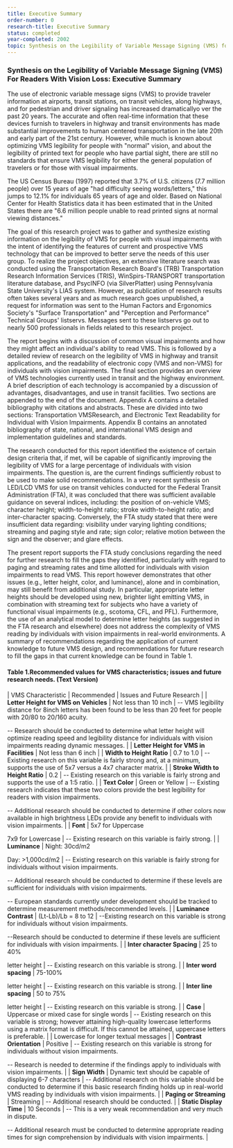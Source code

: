 ```yaml
---
title: Executive Summary
order-number: 0
research-title: Executive Summary
status: completed
year-completed: 2002
topic: Synthesis on the Legibility of Variable Message Signing (VMS) for Readers with Vision Loss
---
```


### Synthesis on the Legibility of Variable Message Signing (VMS) For Readers With Vision Loss: Executive Summary

The use of electronic variable message signs (VMS) to provide traveler information at airports, transit stations, on transit vehicles, along highways, and for pedestrian and driver signaling has increased dramaticallyo ver the past 20 years. The accurate and often real-time information that these devices furnish to travelers in highway and transit environments has made substantial improvements to human centered transportation in the late 20th and early part of the 21st century. However, while much is known about optimizing VMS legibility for people with "normal" vision, and about the legibility of printed text for people who have partial sight, there are still no standards that ensure VMS legibility for either the general population of travelers or for those with visual impairments.

The US Census Bureau (1997) reported that 3.7% of U.S. citizens (7.7 million people) over 15 years of age "had difficulty seeing words/letters," this jumps to 12.1% for individuals 65 years of age and older. Based on National Center for Health Statistics data it has been estimated that in the United States there are "6.6 million people unable to read printed signs at normal viewing distances."

The goal of this research project was to gather and synthesize existing information on the legibility of VMS for people with visual impairments with the intent of identifying the features of current and prospective VMS technology that can be improved to better serve the needs of this user group. To realize the project objectives, an extensive literature search was conducted using the Transportation Research Board's (TRB) Transportation Research Information Services (TRIS), WinSpirs-TRANSPORT transportation literature database, and PsycINFO (via SilverPlatter) using Pennsylvania State University's LIAS system. However, as publication of research results often takes several years and as much research goes unpublished, a request for information was sent to the Human Factors and Ergonomics Society's "Surface Transportation" and "Perception and Performance" Technical Groups' listservs. Messages sent to these listservs go out to nearly 500 professionals in fields related to this research project.

The report begins with a discussion of common visual impairments and how they might affect an individual's ability to read VMS. This is followed by a detailed review of research on the legibility of VMS in highway and transit applications, and the readability of electronic copy (VMS and non-VMS) for individuals with vision impairments. The final section provides an overview of VMS technologies currently used in transit and the highway environment. A brief description of each technology is accompanied by a discussion of advantages, disadvantages, and use in transit facilities. Two sections are appended to the end of the document. Appendix A contains a detailed bibliography with citations and abstracts. These are divided into two sections: Transportation VMSResearch, and Electronic Text Readability for Individual with Vision Impairments. Appendix B contains an annotated bibliography of state, national, and international VMS design and implementation guidelines and standards.

The research conducted for this report identified the existence of certain design criteria that, if met, will be capable of significantly improving the legibility of VMS for a large percentage of individuals with vision impairments. The question is, are the current findings sufficiently robust to be used to make solid recommendations. In a very recent synthesis on LED/LCD VMS for use on transit vehicles conducted for the Federal Transit Administration (FTA), it was concluded that there was sufficient available guidance on several indices, including: the position of on-vehicle VMS; character height; width-to-height ratio; stroke width-to-height ratio; and inter-character spacing. Conversely, the FTA study stated that there were insufficient data regarding: visibility under varying lighting conditions; streaming and paging style and rate; sign color; relative motion between the sign and the observer; and glare effects.

The present report supports the FTA study conclusions regarding the need for further research to fill the gaps they identified, particularly with regard to paging and streaming rates and time allotted for individuals with vision impairments to read VMS. This report however demonstrates that other issues (e.g., letter height, color, and luminance), alone and in combination, may still benefit from additional study. In particular, appropriate letter heights should be developed using new, brighter light emitting VMS, in combination with streaming text for subjects who have a variety of functional visual impairments (e.g., scotoma, CFL, and PFL). Furthermore, the use of an analytical model to determine letter heights (as suggested in the FTA research and elsewhere) does not address the complexity of VMS reading by individuals with vision impairments in real-world environments. A summary of recommendations regarding the application of current knowledge to future VMS design, and recommendations for future research to fill the gaps in that current knowledge can be found in Table 1.

#### Table 1.Recommended values for VMS characteristics; issues and future research needs. (Text Version)

| VMS Characteristic | Recommended | Issues and Future Research |
| **Letter Height for VMS on Vehicles** | Not less than 10 inch | -- VMS legibility distance for 8inch letters has been found to be less than 20 feet for people with 20/80 to 20/160 acuity.

-- Research should be conducted to determine what letter height will optimize reading speed and legibility distance for individuals with vision impairments reading dynamic messages. |
| **Letter Height for VMS in Facilities** | Not less than 6 inch |
| **Width to Height Ratio** | 0.7 to 1.0 | -- Existing research on this variable is fairly strong and, at a minimum, supports the use of 5x7 versus a 4x7 character matrix. |
| **Stroke Width to Height Ratio** | 0.2 | -- Existing research on this variable is fairly strong and supports the use of a 1:5 ratio. |
| **Text Color** | Green or Yellow | -- Existing research indicates that these two colors provide the best legibility for readers with vision impairments.

-- Additional research should be conducted to determine if other colors now available in high brightness LEDs provide any benefit to individuals with vision impairments. |
| **Font** | 5x7 for Uppercase

7x9 for Lowercase | -- Existing research on this variable is fairly strong. |
| **Luminance** | Night: 30cd/m2

Day: >1,000cd/m2 | -- Existing research on this variable is fairly strong for individuals without vision impairments.

-- Additional research should be conducted to determine if these levels are sufficient for individuals with vision impairments.

-- European standards currently under development should be tracked to determine measurement methods/recommended levels. |
| **Luminance Contrast** | (Lt-Lb)/Lb = 8 to 12 | --Existing research on this variable is strong for individuals without vision impairments.

--Research should be conducted to determine if these levels are sufficient for individuals with vision impairments. |
| **Inter character Spacing** | 25 to 40%

letter height | -- Existing research on this variable is strong. |
| **Inter word spacing** | 75-100%

letter height | -- Existing research on this variable is strong. |
| **Inter line spacing** | 50 to 75%

letter height | -- Existing research on this variable is strong. |
| **Case** | Uppercase or mixed case for single words | -- Existing research on this variable is strong; however attaining high-quality lowercase letterforms using a matrix format is difficult. If this cannot be attained, uppercase letters is preferable. |
| Lowercase for longer textual messages |
| **Contrast Orientation** | Positive | -- Existing research on this variable is strong for individuals without vision impairments.

-- Research is needed to determine if the findings apply to individuals with vision impairments. |
| **Sign Width** | Dynamic text should be capable of displaying 6-7 characters | -- Additional research on this variable should be conducted to determine if this basic research finding holds up in real-world VMS reading by individuals with vision impairments. |
| **Paging or Streaming** | Streaming | -- Additional research should be conducted. |
| **Static Display Time** | 10 Seconds | -- This is a very weak recommendation and very much in dispute.

-- Additional research must be conducted to determine appropriate reading times for sign comprehension by individuals with vision impairments. |
